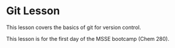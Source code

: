 # Git Lesson

This lesson covers the basics of git for version control.

This lesson is for the first day of the MSSE bootcamp (Chem 280).
